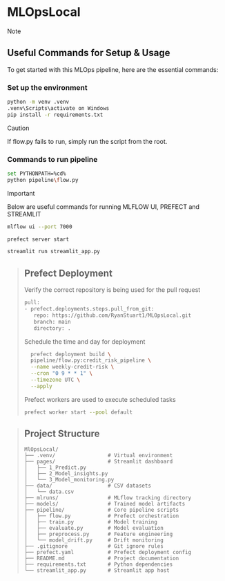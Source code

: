# MLOpsLocal

>[!NOTE]
>
>## Useful Commands for Setup & Usage
>
>To get started with this MLOps pipeline, here are the essential commands:
>
>###
>
>###  Set up the environment
>```bash
>python -m venv .venv  
>.venv\Scripts\activate on Windows
>pip install -r requirements.txt
>```

>[!CAUTION]
>If flow.py fails to run, simply run the script from the root.
>### Commands to run pipeline
>```bash
>set PYTHONPATH=%cd%
>python pipeline\flow.py
>```

>[!IMPORTANT]
>Below are useful commands for running MLFLOW UI, PREFECT and STREAMLIT
>
>```bash
>mlflow ui --port 7000
>
>prefect server start
>
>streamlit run streamlit_app.py
>```

> ## Prefect Deployment
> Verify the correct repository is being used for the pull request
> ```bash
> pull:
> - prefect.deployments.steps.pull_from_git:
>    repo: https://github.com/RyanStuart1/MLOpsLocal.git
>    branch: main
>    directory: .
>```
> Schedule the time and day for deployment
>```bash
>   prefect deployment build \
>   pipeline/flow.py:credit_risk_pipeline \
>   --name weekly-credit-risk \
>   --cron "0 9 * * 1" \
>   --timezone UTC \
>   --apply
>```
> Prefect workers are used to execute scheduled tasks
>```bash
>prefect worker start --pool default
>```

> ## Project Structure
>```
>MlOpsLocal/
>├── .venv/                 # Virtual environment
>├── pages/                 # Streamlit dashboard
>│   ├── 1_Predict.py
>│   ├── 2_Model_insights.py
>│   └── 3_Model_monitoring.py
>├── data/                  # CSV datasets
>│   └── data.csv
>├── mlruns/                # MLflow tracking directory
>├── models/                # Trained model artifacts
>├── pipeline/              # Core pipeline scripts
>│   ├── flow.py            # Prefect orchestration
>│   ├── train.py           # Model training
>│   ├── evaluate.py        # Model evaluation
>│   ├── preprocess.py      # Feature engineering
>│   └── model_drift.py     # Drift monitoring
>├── .gitignore             # Git ignore rules
>├── prefect.yaml           # Prefect deployment config
>├── README.md              # Project documentation
>├── requirements.txt       # Python dependencies
>└── streamlit_app.py       # Streamlit app host
>```